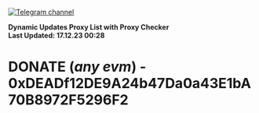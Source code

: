 [![Telegram channel](https://img.shields.io/endpoint?url=https://runkit.io/damiankrawczyk/telegram-badge/branches/master?url=https://t.me/n4z4v0d)](https://t.me/n4z4v0d) 

**Dynamic Updates Proxy List with Proxy Checker**  
**Last Updated: 17.12.23 00:28**

# DONATE (_any evm_) - 0xDEADf12DE9A24b47Da0a43E1bA70B8972F5296F2
